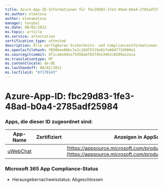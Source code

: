 ```yaml
---
title: Azure-App-ID-Informationen für fbc29d83-1fe3-48ad-b0a4-2785adf25984
ms.author: elmalova
author: elenamalova
manager: tonybal
ms.date: 08/02/2022
ms.topic: article
ms.service: attestation
certification_type: attested
description: Alle verfügbaren Sicherheits- und Complianceinformationen für fbc29d83-1fe3-48ad-b0a4-2785adf25984.
ms.openlocfilehash: f050bee06bc7e2c18df5219e81fe60d773d909e1
ms.sourcegitcommit: df1ca6e491e75450a6f83745e3463c0289ae2a1a
ms.translationtype: MT
ms.contentlocale: de-DE
ms.lasthandoff: 08/02/2022
ms.locfileid: "67170143"
---
```

# <a name="azure-app-id-fbc29d83-1fe3-48ad-b0a4-2785adf25984"></a>Azure-App-ID: fbc29d83-1fe3-48ad-b0a4-2785adf25984


### <a name="apps-associated-with-this-id"></a>Apps, die dieser ID zugeordnet sind:
| **App-Name** | **Zertifiziert** | **Anzeigen in AppSource** |
|--------------|---------------|-----------------------|
| [uWebChat](../forward/WA200001347.md) |  | [https://appsource.microsoft.com/product/office/WA200001347](https://appsource.microsoft.com/product/office/WA200001347) |

### <a name="microsoft-365-app-compliance-status"></a>Microsoft 365 App Compliance-Status
- Herausgebernachweisstatus: Abgeschlossen
